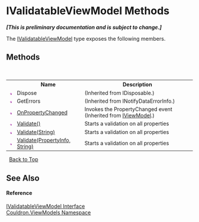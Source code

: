 # IValidatableViewModel Methods
 _**\[This is preliminary documentation and is subject to change.\]**_

The <a href="T_Couldron_ViewModels_IValidatableViewModel">IValidatableViewModel</a> type exposes the following members.


## Methods
&nbsp;<table><tr><th></th><th>Name</th><th>Description</th></tr><tr><td>![Public method](media/pubmethod.gif "Public method")</td><td>Dispose</td><td> (Inherited from IDisposable.)</td></tr><tr><td>![Public method](media/pubmethod.gif "Public method")</td><td>GetErrors</td><td> (Inherited from INotifyDataErrorInfo.)</td></tr><tr><td>![Public method](media/pubmethod.gif "Public method")</td><td><a href="M_Couldron_ViewModels_IViewModel_OnPropertyChanged">OnPropertyChanged</a></td><td>
Invokes the PropertyChanged event
 (Inherited from <a href="T_Couldron_ViewModels_IViewModel">IViewModel</a>.)</td></tr><tr><td>![Public method](media/pubmethod.gif "Public method")</td><td><a href="M_Couldron_ViewModels_IValidatableViewModel_Validate">Validate()</a></td><td>
Starts a validation on all properties</td></tr><tr><td>![Public method](media/pubmethod.gif "Public method")</td><td><a href="M_Couldron_ViewModels_IValidatableViewModel_Validate_2">Validate(String)</a></td><td>
Starts a validation on all properties</td></tr><tr><td>![Public method](media/pubmethod.gif "Public method")</td><td><a href="M_Couldron_ViewModels_IValidatableViewModel_Validate_1">Validate(PropertyInfo, String)</a></td><td>
Starts a validation on all properties</td></tr></table>&nbsp;
<a href="#ivalidatableviewmodel-methods">Back to Top</a>

## See Also


#### Reference
<a href="T_Couldron_ViewModels_IValidatableViewModel">IValidatableViewModel Interface</a><br /><a href="N_Couldron_ViewModels">Couldron.ViewModels Namespace</a><br />